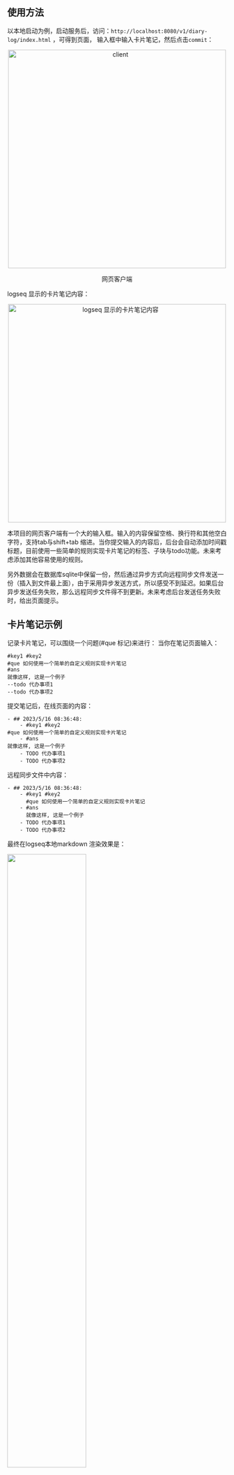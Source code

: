 ## 使用方法
以本地启动为例，启动服务后，访问：`http://localhost:8080/v1/diary-log/index.html`
，可得到页面， 输入框中输入卡片笔记，然后点击`commit`：

<div align="center">
<img src=https://qyzhizi.cn/img/202307202132935.png alt="client" width="500" height="auto" />
</div>

<div align="center">
  <p>网页客户端</p>
</div>

logseq 显示的卡片笔记内容：


<div align="center">
  <img src="https://qyzhizi.cn/img/202307201141747.png" width="500" height="auto" alt="logseq 显示的卡片笔记内容" >
</div>

本项目的网页客户端有一个大的输入框。输入的内容保留空格、换行符和其他空白字符，支持tab与shift+tab 缩进。当你提交输入的内容后，后台会自动添加时间戳标题，目前使用一些简单的规则实现卡片笔记的标签、子块与todo功能。未来考虑添加其他容易使用的规则。

另外数据会在数据库sqlite中保留一份，然后通过异步方式向远程同步文件发送一份（插入到文件最上面），由于采用异步发送方式，所以感受不到延迟。如果后台异步发送任务失败，那么远程同步文件得不到更新。未来考虑后台发送任务失败时，给出页面提示。

## 卡片笔记示例
记录卡片笔记，可以围绕一个问题(#que 标记)来进行：
当你在笔记页面输入：
```
#key1 #key2
#que 如何使用一个简单的自定义规则实现卡片笔记
#ans
就像这样, 这是一个例子
--todo 代办事项1
--todo 代办事项2
```
提交笔记后，在线页面的内容：
```
- ## 2023/5/16 08:36:48:
	- #key1 #key2
#que 如何使用一个简单的自定义规则实现卡片笔记
	- #ans
就像这样, 这是一个例子
	- TODO 代办事项1
	- TODO 代办事项2
```
远程同步文件中内容：
```
- ## 2023/5/16 08:36:48:
	- #key1 #key2
	  #que 如何使用一个简单的自定义规则实现卡片笔记
	- #ans
	  就像这样, 这是一个例子
	- TODO 代办事项1
	- TODO 代办事项2      
```
最终在logseq本地markdown 渲染效果是：

<img src="https://qyzhizi.cn/img/202307201143114.png" width="60%" height="60%">

## 规则解释
```
#key1 表示关键字标签 
#que 表示问题标签
#ans 表示答案标签
关键字标签与问题部分在一个子块，块（block）是logseq中的核心概念，表示一个段落
答案部分单独作为一个子块
--todo 表示代办事项
另外代办事项（- TODO xxxx）也是一个单独子块
本地页面的内容 与 远程同步文件中内容之所以不一样，是考虑到方便复制与粘贴本地页面的内容，因为远程同步文件中内容中子块会统一带"\t"的缩进，复制后，有时候还要去除"\t",不太方便。
```